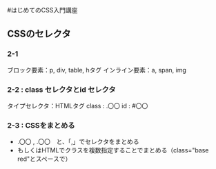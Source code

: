 #はじめてのCSS入門講座

## CSSのセレクタ
### 2-1
ブロック要素：p, div, table, hタグ
インライン要素：a, span, img

### 2-2 : class セレクタとid セレクタ
タイプセレクタ：HTMLタグ
class : .〇〇
id : #〇〇

### 2-3 : CSSをまとめる
- .〇〇 , .〇〇　と、「,」でセレクタをまとめる
- もしくはHTMLでクラスを複数指定することでまとめる（class="base red"とスペースで）
